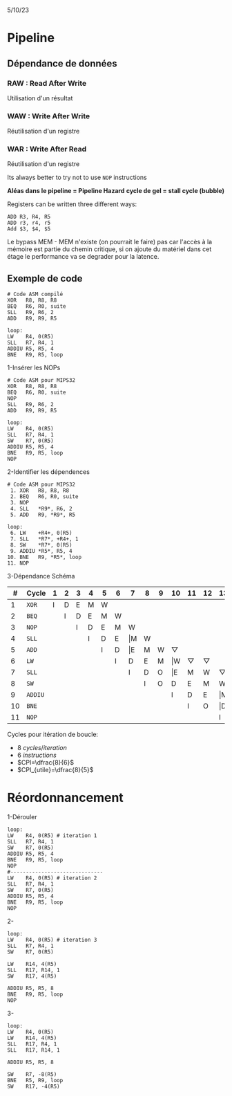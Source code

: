 5/10/23

# Pipeline

## Dépendance de données

### RAW : Read After Write

Utilisation d'un résultat

### WAW : Write After Write

Réutilisation d'un registre

### WAR : Write After Read

Réutilisation d'un registre


Its always better to try not to use `NOP` instructions

**Aléas dans le pipeline = Pipeline Hazard**
**cycle de gel = stall cycle (bubble)**

Registers can be written three different ways:

``` arm-asm
ADD R3, R4, R5
ADD r3, r4, r5
Add $3, $4, $5
```

Le bypass MEM - MEM n'existe (on pourrait le faire) pas car l'accès à la mémoire est partie du chemin critique, si on ajoute du matériel dans cet étage le performance va se degrader pour la latence.

## Exemple de code

```arm-asm
# Code ASM compilé
XOR   R8, R8, R8
BEQ   R6, R0, suite
SLL   R9, R6, 2
ADD   R9, R9, R5

loop:
LW    R4, 0(R5)
SLL   R7, R4, 1
ADDIU R5, R5, 4
BNE   R9, R5, loop
```

1-Insérer les NOPs

```arm-asm
# Code ASM pour MIPS32
XOR   R8, R8, R8
BEQ   R6, R0, suite
NOP
SLL   R9, R6, 2
ADD   R9, R9, R5

loop:
LW    R4, 0(R5)
SLL   R7, R4, 1
SW    R7, 0(R5)
ADDIU R5, R5, 4
BNE   R9, R5, loop
NOP
```

2-Identifier les dépendences

```arm-asm
# Code ASM pour MIPS32
 1. XOR   R8, R8, R8
 2. BEQ   R6, R0, suite
 3. NOP
 4. SLL   *R9*, R6, 2
 5. ADD   R9, *R9*, R5

loop:
 6. LW    +R4+, 0(R5)
 7. SLL   *R7*, +R4+, 1
 8. SW    *R7*, 0(R5)
 9. ADDIU *R5*, R5, 4
10. BNE   R9, *R5*, loop
11. NOP
```

3-Dépendance Schéma

| #   | Cycle   | 1   | 2   | 3   | 4   | 5   | 6   | 7   | 8   | 9   | 10  | 11  | 12  | 13  | 14  | 15  | 16  | 17  |
| --- | ------- | --- | --- | --- | --- | --- | --- | --- | --- | --- | --- | --- | --- | --- | --- | --- | --- | --- |
| 1   | `XOR`   | I   | D   | E   | M   | W   |     |     |     |     |     |     |     |     |     |     |     |     |
| 2   | `BEQ`   |     | I   | D   | E   | M   | W   |     |     |     |     |     |     |     |     |     |     |     |
| 3   | `NOP`   |     |     | I   | D   | E   | M   | W   |     |     |     |     |     |     |     |     |     |     |
| 4   | `SLL`   |     |     |     | I   | D   | E   | \|M | W   |     |     |     |     |     |     |     |     |     |
| 5   | `ADD`   |     |     |     |     | I   | D   | \|E | M   | W   | ▽   |     |     |     |     |     |     |     |
| 6   | `LW`    |     |     |     |     |     | I   | D   | E   | M   | \|W | ▽   | ▽   |     |     |     |     |     |
| 7   | `SLL`   |     |     |     |     |     |     | I   | D   | O   | \|E | M   | W   | ▽   |     |     |     |     |
| 8   | `SW`    |     |     |     |     |     |     |     | I   | O   | D   | E   | M   | W   | ▽   |     |     |     |
| 9   | `ADDIU` |     |     |     |     |     |     |     |     |     | I   | D   | E   | \|M | W   | ▽   | ▽   |     |
| 10  | `BNE`   |     |     |     |     |     |     |     |     |     |     | I   | O   | \|D | E   | M   | W   | ▽   |
| 11  | `NOP`   |     |     |     |     |     |     |     |     |     |     |     |     | I   | D   | E   | M   | W   |

Cycles pour itération de boucle:

- $8\: {cycles}/{iteration}$
- $6\: instructions$
- $CPI=\dfrac{8}{6}$
- $CPI_{utile}=\dfrac{8}{5}$

# Réordonnancement

1-Dérouler

```
loop:
LW    R4, 0(R5) # iteration 1
SLL   R7, R4, 1
SW    R7, 0(R5)
ADDIU R5, R5, 4
BNE   R9, R5, loop
NOP
#------------------------------
LW    R4, 0(R5) # iteration 2
SLL   R7, R4, 1
SW    R7, 0(R5)
ADDIU R5, R5, 4
BNE   R9, R5, loop
NOP
```

2-

```
loop:
LW    R4, 0(R5) # iteration 3
SLL   R7, R4, 1
SW    R7, 0(R5)

LW    R14, 4(R5)
SLL   R17, R14, 1
SW    R17, 4(R5)

ADDIU R5, R5, 8
BNE   R9, R5, loop
NOP
```

3-

```
loop:
LW    R4, 0(R5)
LW    R14, 4(R5)
SLL   R17, R4, 1
SLL   R17, R14, 1

ADDIU R5, R5, 8

SW    R7, -8(R5)
BNE   R5, R9, loop
SW    R17, -4(R5)
```
